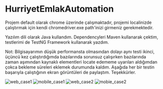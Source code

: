# HurriyetEmlakAutomation

Projem default olarak chrome üzerinde çalışmaktadır, projemi localinizde çalıştırmak için kendi chromedriver.exe path'inizi girmeniz gerekmektedir.

Yazılım dili olarak Java kullandım. Dependencyleri Maven kullanarak çektim, testlerimi de TestNG Framework kullanarak yazdım.

Not: Bilgisayarımın düşük performansta olmasından dolayı aynı testi ikinci, üçüncü kez çalıştırdığımda bazılarında sorunsuz çalışırken bazılarında zaman aşımından kaynaklı elementleri locate edememe uyarıları aldığımdan çokca bekleme süreleri eklemek durumunda kaldım. Aşağıda her bir testin başarıyla çalıştığının ekran görüntüleri de paylaştım. Teşekkürler.

![web_case1](https://user-images.githubusercontent.com/37550541/112765593-8893cd00-9016-11eb-9238-7cef3fbfae92.png)
![mobile_case1](https://user-images.githubusercontent.com/37550541/112765595-89c4fa00-9016-11eb-8086-1d30db90692d.png)
![web_case2](https://user-images.githubusercontent.com/37550541/112765596-8a5d9080-9016-11eb-81b0-12d2bb9d40d2.png)
![mobie_case2](https://user-images.githubusercontent.com/37550541/112765597-8a5d9080-9016-11eb-9266-c7478aa1f8b1.png)
